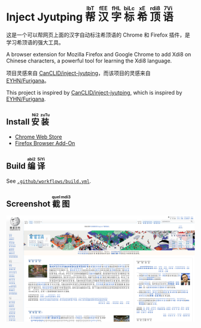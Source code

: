 # Inject Jyutping <ruby>帮<rt>lbT</rt></ruby> <ruby>汉<rt>fEE</rt></ruby> <ruby>字<rt>fHL</rt></ruby> <ruby>标<rt>biLc</rt></ruby> <ruby>希<rt>xE</rt></ruby> <ruby>顶<rt>rdi8</rt></ruby> <ruby>语<rt>7Vi</rt></ruby>

这是一个可以帮网页上面的汉字自动标注希顶语的 Chrome 和 Firefox 插件，是学习希顶语的强大工具。

A browser extension for Mozilla Firefox and Google Chrome to add Xdi8 on Chinese characters, a powerful tool for learning the Xdi8 language.

项目灵感來自 [CanCLID/inject-jyutping](https://github.com/CanCLID/inject-jyutping)，而该项目的灵感来自 [EYHN/Furigana](https://github.com/EYHN/Furigana)。

This project is inspired by [CanCLID/inject-jyutping](https://github.com/CanCLID/inject-jyutping), which is inspired by [EYHN/Furigana](https://github.com/EYHN/Furigana).

## Install <ruby>安<rt>Ni2</rt></ruby> <ruby>装<rt>zuTu</rt></ruby>

- [Chrome Web Store](https://chrome.google.com/webstore/detail/inject-xdi8/lfgpgjkjglogbndlkikjgbbfoiofbdjp)
- [Firefox Browser Add-On](https://addons.mozilla.org/en-US/firefox/addon/inject-xdi8/)

## Build <ruby>编<rt>abi2</rt></ruby> <ruby>译<rt>5iYi</rt></ruby>

See [`.github/workflows/build.yml`](.github/workflows/build.yml).

## Screenshot <ruby>截<rt>quel</rt></ruby> <ruby>图<rt>mdi3</rt></ruby>

![](./demo.png)
